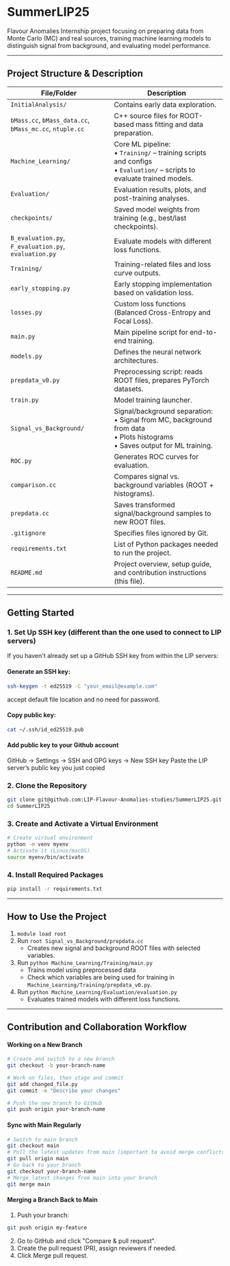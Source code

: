 # SummerLIP25

Flavour Anomalies Internship project focusing on preparing data from Monte Carlo (MC) and real sources, training machine learning models to distinguish signal from background, and evaluating model performance.

---

## Project Structure & Description


| File/Folder             | Description                                                  |
|-------------------------|--------------------------------------------------------------|
| `InitialAnalysis/`                                      | Contains early data exploration. |
| `bMass.cc`, `bMass_data.cc`, `bMass_mc.cc`, `ntuple.cc` | C++ source files for ROOT-based mass fitting and data preparation. |
| `Machine_Learning/`                                     | Core ML pipeline: <br>• `Training/` – training scripts and configs <br>• `Evaluation/` – scripts to evaluate trained models. |
| `Evaluation/`                                           | Evaluation results, plots, and post-training analyses. |
| `checkpoints/`                                          | Saved model weights from training (e.g., best/last checkpoints). |
| `B_evaluation.py`, `F_evaluation.py`, `evaluation.py`   | Evaluate models with different loss functions. |
| `Training/`                                             | Training-related files and loss curve outputs. |
| `early_stopping.py`                                     | Early stopping implementation based on validation loss. |
| `losses.py`                                             | Custom loss functions (Balanced Cross-Entropy and Focal Loss). |
| `main.py`                                               | Main pipeline script for end-to-end training. |
| `models.py`                                             | Defines the neural network architectures. |
| `prepdata_v0.py`                                        | Preprocessing script: reads ROOT files, prepares PyTorch datasets. |
| `train.py`                                              | Model training launcher. |
| `Signal_vs_Background/`                                 | Signal/background separation: <br>• Signal from MC, background from data <br>• Plots histograms <br>• Saves output for ML training. |
| `ROC.py`                                                | Generates ROC curves for evaluation. |
| `comparison.cc`                                         | Compares signal vs. background variables (ROOT + histograms). |
| `prepdata.cc`                                           | Saves transformed signal/background samples to new ROOT files. |
| `.gitignore`                                            | Specifies files ignored by Git. |
| `requirements.txt`                                      | List of Python packages needed to run the project. |
| `README.md`                                             | Project overview, setup guide, and contribution instructions (this file). |


---

## Getting Started

### 1. Set Up SSH key (different than the one used to connect to LIP servers)

If you haven't already set up a GitHub SSH key from within the LIP servers:
#### Generate an SSH key:
```bash
ssh-keygen -t ed25519 -C "your_email@example.com"
```
accept default file location and no need for password. 

#### Copy public key:
```bash
cat ~/.ssh/id_ed25519.pub
```
#### Add public key to your Github account
GitHub → Settings → SSH and GPG keys → New SSH key
Paste the LIP server’s public key you just copied

### 2. Clone the Repository
```bash
git clone git@github.com:LIP-Flavour-Anomalies-studies/SummerLIP25.git
cd SummerLIP25
```

### 3. Create and Activate a Virtual Environment 
```bash
# Create virtual environment
python -m venv myenv
# Activate it (Linux/macOS)
source myenv/bin/activate
```

### 4. Install Required Packages
```bash
pip install -r requirements.txt
```
---

## How to Use the Project

1. `module load root` 
2. Run `root Signal_vs_Background/prepdata.cc` 
    - Creates new signal and background ROOT files with selected variables.
2. Run `python Machine_Learning/Training/main.py`
    - Trains model using preprocessed data 
    - Check which variables are being used for training in `Machine_Learning/Training/prepdata_v0.py`.
3. Run `python Machine_Learning/Evaluation/evaluation.py`
    - Evaluates trained models with different loss functions.

--- 

## Contribution and Collaboration Workflow

#### Working on a New Branch
```bash
# Create and switch to a new branch
git checkout -b your-branch-name

# Work on files, then stage and commit
git add changed_file.py
git commit -m "Describe your changes"

# Push the new branch to GitHub
git push origin your-branch-name
```

#### Sync with Main Regularly
```bash
# Switch to main branch
git checkout main
# Pull the latest updates from main (important to avoid merge conflicts)
git pull origin main 
# Go back to your branch
git checkout your-branch-name
# Merge latest changes from main into your branch
git merge main
```

#### Merging a Branch Back to Main

1. Push your branch:
```bash
git push origin my-feature
```
2. Go to GitHub and click "Compare & pull request".
3. Create the pull request (PR), assign reviewers if needed.
4. Click Merge pull request.



